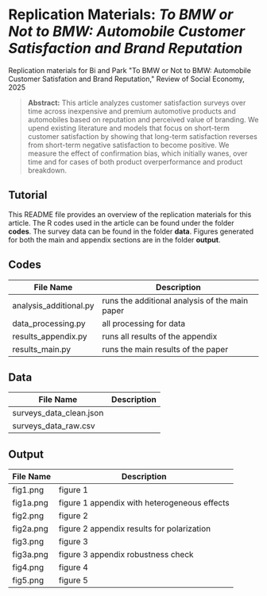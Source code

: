 # Replication Materials: _To BMW or Not to BMW: Automobile Customer Satisfaction and Brand Reputation_

Replication materials for Bi and Park "To BMW or Not to BMW: Automobile Customer Satisfation and Brand Reputation," Review of Social Economy, 2025

> __Abstract:__
> This article analyzes customer satisfaction surveys over time across inexpensive and premium automotive products and automobiles based on reputation and perceived value of branding. We upend existing literature and models that focus on short-term customer satisfaction by showing that long-term satisfaction reverses from short-term negative satisfaction to become positive. We measure the effect of confirmation bias, which initially wanes, over time and for cases of both product overperformance and product breakdown.
## Tutorial
This README file provides an overview of the replication materials for this article. The R codes used in the article can be found under the folder __codes__. The survey data can be found in the folder __data__. Figures generated for both the main and appendix sections are in the folder __output__.
## Codes
| File Name             | Description |
|-----------------------|-------------|
| analysis_additional.py|      runs the additional analysis of the main paper       |
| data_processing.py    |        all processing for data     |
| results_appendix.py   |        runs all results of the appendix     |
| results_main.py       |      runs the main results of the paper       |

## Data
| File Name  | Description |
| ------------- |:-------------:|
|   surveys_data_clean.json    |      |
|   surveys_data_raw.csv    |      |

## Output
| File Name  | Description |
|------------|-------------|
| fig1.png   |      figure 1       |
| fig1a.png  |      figure 1 appendix with heterogeneous effects       |
| fig2.png   |       figure 2      |
| fig2a.png  |       figure 2 appendix results for polarization      |
| fig3.png   |       figure 3      |
| fig3a.png  |       figure 3 appendix robustness check      |
| fig4.png   |       figure 4      |
| fig5.png   |        figure 5     |

